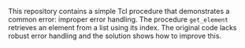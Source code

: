 This repository contains a simple Tcl procedure that demonstrates a common error: improper error handling. The procedure `get_element` retrieves an element from a list using its index.  The original code lacks robust error handling and the solution shows how to improve this.